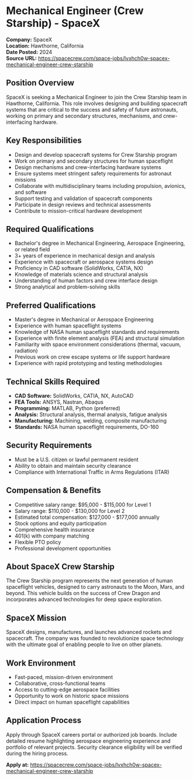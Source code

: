 # Mechanical Engineer (Crew Starship) - SpaceX

**Company:** SpaceX  
**Location:** Hawthorne, California  
**Date Posted:** 2024  
**Source URL:** https://spacecrew.com/space-jobs/lvxhch0w-spacex-mechanical-engineer-crew-starship

## Position Overview

SpaceX is seeking a Mechanical Engineer to join the Crew Starship team in Hawthorne, California. This role involves designing and building spacecraft systems that are critical to the success and safety of future astronauts, working on primary and secondary structures, mechanisms, and crew-interfacing hardware.

## Key Responsibilities

- Design and develop spacecraft systems for Crew Starship program
- Work on primary and secondary structures for human spaceflight
- Design mechanisms and crew-interfacing hardware systems
- Ensure systems meet stringent safety requirements for astronaut missions
- Collaborate with multidisciplinary teams including propulsion, avionics, and software
- Support testing and validation of spacecraft components
- Participate in design reviews and technical assessments
- Contribute to mission-critical hardware development

## Required Qualifications

- Bachelor's degree in Mechanical Engineering, Aerospace Engineering, or related field
- 3+ years of experience in mechanical design and analysis
- Experience with spacecraft or aerospace systems design
- Proficiency in CAD software (SolidWorks, CATIA, NX)
- Knowledge of materials science and structural analysis
- Understanding of human factors and crew interface design
- Strong analytical and problem-solving skills

## Preferred Qualifications

- Master's degree in Mechanical or Aerospace Engineering
- Experience with human spaceflight systems
- Knowledge of NASA human spaceflight standards and requirements
- Experience with finite element analysis (FEA) and structural simulation
- Familiarity with space environment considerations (thermal, vacuum, radiation)
- Previous work on crew escape systems or life support hardware
- Experience with rapid prototyping and testing methodologies

## Technical Skills Required

- **CAD Software:** SolidWorks, CATIA, NX, AutoCAD
- **FEA Tools:** ANSYS, Nastran, Abaqus
- **Programming:** MATLAB, Python (preferred)
- **Analysis:** Structural analysis, thermal analysis, fatigue analysis
- **Manufacturing:** Machining, welding, composite manufacturing
- **Standards:** NASA human spaceflight requirements, DO-160

## Security Requirements

- Must be a U.S. citizen or lawful permanent resident
- Ability to obtain and maintain security clearance
- Compliance with International Traffic in Arms Regulations (ITAR)

## Compensation & Benefits

- Competitive salary range: $95,000 - $115,000 for Level 1
- Salary range: $110,000 - $130,000 for Level 2
- Estimated total compensation: $127,000 - $177,000 annually
- Stock options and equity participation
- Comprehensive health insurance
- 401(k) with company matching
- Flexible PTO policy
- Professional development opportunities

## About SpaceX Crew Starship

The Crew Starship program represents the next generation of human spaceflight vehicles, designed to carry astronauts to the Moon, Mars, and beyond. This vehicle builds on the success of Crew Dragon and incorporates advanced technologies for deep space exploration.

## SpaceX Mission

SpaceX designs, manufactures, and launches advanced rockets and spacecraft. The company was founded to revolutionize space technology with the ultimate goal of enabling people to live on other planets.

## Work Environment

- Fast-paced, mission-driven environment
- Collaborative, cross-functional teams
- Access to cutting-edge aerospace facilities
- Opportunity to work on historic space missions
- Direct impact on human spaceflight capabilities

## Application Process

Apply through SpaceX careers portal or authorized job boards. Include detailed resume highlighting aerospace engineering experience and portfolio of relevant projects. Security clearance eligibility will be verified during the hiring process.

**Apply at:** https://spacecrew.com/space-jobs/lvxhch0w-spacex-mechanical-engineer-crew-starship